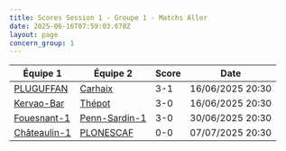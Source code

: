 ```yaml
---
title: Scores Session 1 - Groupe 1 - Matchs Aller
date: 2025-06-16T07:59:03.678Z
layout: page
concern_group: 1
---
```




| Équipe 1 | Équipe 2 | Score | Date |
|----------|----------|-------|------|
| [PLUGUFFAN](/teams/PLUGUFFAN) | [Carhaix](/teams/Carhaix) | 3-1 | 16/06/2025 20:30 |
| [Kervao-Bar](/teams/Kervao-Bar) | [Thépot](/teams/Thépot) | 3-0 | 16/06/2025 20:30 |
| [Fouesnant-1](/teams/Fouesnant-1) | [Penn-Sardin-1](/teams/Penn-Sardin-1) | 3-0 | 30/06/2025 20:30 |
| [Châteaulin-1](/teams/Châteaulin-1) | [PLONESCAF](/teams/PLONESCAF) | 0-0 | 07/07/2025 20:30 |
